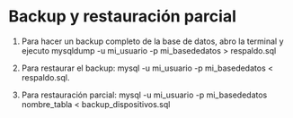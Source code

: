 # Backup y restauración parcial

1. Para hacer un backup completo de la base de datos, abro la terminal y ejecuto
mysqldump -u mi_usuario -p mi_basededatos > respaldo.sql

2. Para restaurar el backup:
mysql -u mi_usuario -p mi_basededatos < respaldo.sql.

3. Para restauración parcial:
mysql -u mi_usuario -p mi_basededatos nombre_tabla < backup_dispositivos.sql
